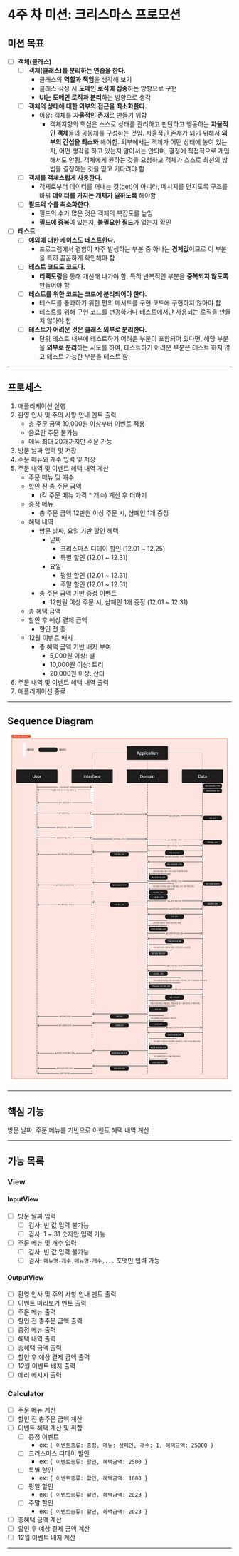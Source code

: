 # 4주 차 미션: 크리스마스 프로모션

## 미션 목표

- [ ] **객체(클래스)**
  - [ ] **객체(클래스)를 분리하는 연습을 한다.**
    - 클래스의 **역할과 책임**을 생각해 보기
    - 클래스 작성 시 **도메인 로직에 집중**하는 방향으로 구현
    - **UI는 도메인 로직과 분리**하는 방향으로 생각
  - [ ] **객체의 상태에 대한 외부의 접근을 최소화한다.**
    - 이유: 객체를 **자율적인 존재**로 만들기 위함
      - 객체지향의 핵심은 스스로 상태를 관리하고 판단하고 행동하는 **자율적인 객체**들의 공동체를 구성하는 것임. 자율적인 존재가 되기 위해서 **외부의 간섭을 최소화** 해야함. 외부에서는 객체가 어떤 상태에 놓여 있는지, 어떤 생각을 하고 있는지 알아서는 안되며, 결정에 직접적으로 개입해서도 안됨. 객체에게 원하는 것을 요청하고 객체가 스스로 최선의 방법을 결정하는 것을 믿고 기다려야 함
  - [ ] **객체를 객체스럽게 사용한다.**
    - 객체로부터 데이터를 꺼내는 것(get)이 아니라, 메시지를 던지도록 구조를 바꿔 **데이터를 가지는 개체가 일하도록** 해야함
  - [ ] **필드의 수를 최소화한다.**
    - 필드의 수가 많은 것은 객체의 복잡도를 높임
    - **필드에 중복**이 있는지, **불필요한 필드**가 없는지 확인
- [ ] **테스트**
  - [ ] **예외에 대한 케이스도 테스트한다.**
    - 프로그램에서 결함이 자주 발생하는 부분 중 하나는 **경계값**이므로 이 부분을 특히 꼼꼼하게 확인해야 함
  - [ ] **테스트 코드도 코드다.**
    - **리팩토링**을 통해 개선해 나가야 함. 특히 반복적인 부분을 **중복되지 않도록** 만들어야 함
  - [ ] **테스트를 위한 코드는 코드에 분리되어야 한다.**
    - 테스트를 통과하기 위한 편의 메서드를 구현 코드에 구현하지 않아야 함
    - 테스트를 위해 구현 코드를 변경하거나 테스트에서만 사용되는 로직을 만들지 않아야 함
  - [ ] **테스트가 어려운 것은 클래스 외부로 분리한다.**
    - 단위 테스트 내부에 테스트하기 어려운 부분이 포함되어 있다면, 해당 부분을 **외부로 분리**하는 시도를 하여, 테스트하기 어려운 부분은 테스트 하지 않고 테스트 가능한 부분을 테스트 함

---

## 프로세스

1. 애플리케이션 실행
2. 환영 인사 및 주의 사항 안내 멘트 출력
   - 총 주문 금액 10,000원 이상부터 이벤트 적용
   - 음료만 주문 불가능
   - 메뉴 최대 20개까지만 주문 가능
3. 방문 날짜 입력 및 저장
4. 주문 메뉴와 개수 입력 및 저장
5. 주문 내역 및 이벤트 혜택 내역 계산
   - 주문 메뉴 및 개수
   - 할인 전 총 주문 금액
     - (각 주문 메뉴 가격 \* 개수) 계산 후 더하기
   - 증정 메뉴
     - 총 주문 금액 12만원 이상 주문 시, 샴폐인 1개 증정
   - 혜택 내역
     - 방문 날짜, 요일 기반 할인 혜택
       - 날짜
         - 크리스마스 디데이 할인 (12.01 ~ 12.25)
         - 특별 할인 (12.01 ~ 12.31)
       - 요일
         - 평일 할인 (12.01 ~ 12.31)
         - 주말 할인 (12.01 ~ 12.31)
     - 총 주문 금액 기반 증정 이벤트
       - 12만원 이상 주문 시, 샴폐인 1개 증정 (12.01 ~ 12.31)
   - 총 혜택 금액
   - 할인 후 예상 결제 금액
     - 할인 전 총
   - 12월 이벤트 배지
     - 총 혜택 금액 기반 배지 부여
       - 5,000원 이상: 별
       - 10,000원 이상: 트리
       - 20,000원 이상: 산타
6. 주문 내역 및 이벤트 혜택 내역 출력
7. 애플리케이션 종료

---

## Sequence Diagram

![Alt text](sequenceDiagram.png)

---

## 핵심 기능

방문 날짜, 주문 메뉴를 기반으로 이벤트 혜택 내역 계산

---

## 기능 목록

### View

#### InputView

- [ ] 방문 날짜 입력
  - [ ] 검사: 빈 값 입력 불가능
  - [ ] 검사: 1 ~ 31 숫자만 입력 가능
- [ ] 주문 메뉴 및 개수 입력
  - [ ] 검사: 빈 값 입력 불가능
  - [ ] 검사: `메뉴명-개수,메뉴명-개수,...` 포맷만 입력 가능

#### OutputView

- [ ] 환영 인사 및 주의 사항 안내 멘트 출력
- [ ] 이벤트 미리보기 멘트 출력
- [ ] 주문 메뉴 출력
- [ ] 할인 전 총주문 금액 출력
- [ ] 증정 메뉴 출력
- [ ] 혜택 내역 출력
- [ ] 총혜택 금액 출력
- [ ] 할인 후 예상 결제 금액 출력
- [ ] 12월 이벤트 배지 출력
- [ ] 에러 메시지 출력

### Calculator

- [ ] 주문 메뉴 계산
- [ ] 할인 전 총주문 금액 계산
- [ ] 이벤트 혜택 계산 및 취합
  - [ ] 증정 이벤트
    - ex: `{ 이벤트종류: 증정, 메뉴: 샴페인, 개수: 1, 혜택금액: 25000 }`
  - [ ] 크리스마스 디데이 할인
    - ex: `{ 이벤트종류: 할인, 혜택금액: 2500 }`
  - [ ] 특별 할인
    - ex: `{ 이벤트종류: 할인, 혜택금액: 1000 }`
  - [ ] 평일 할인
    - ex: `{ 이벤트종류: 할인, 혜택금액: 2023 }`
  - [ ] 주말 할인
    - ex: `{ 이벤트종류: 할인, 헤택금액: 2023 }`
- [ ] 총혜택 금액 계산
- [ ] 할인 후 예상 결제 금액 계산
- [ ] 12월 이벤트 배지 계산

---
